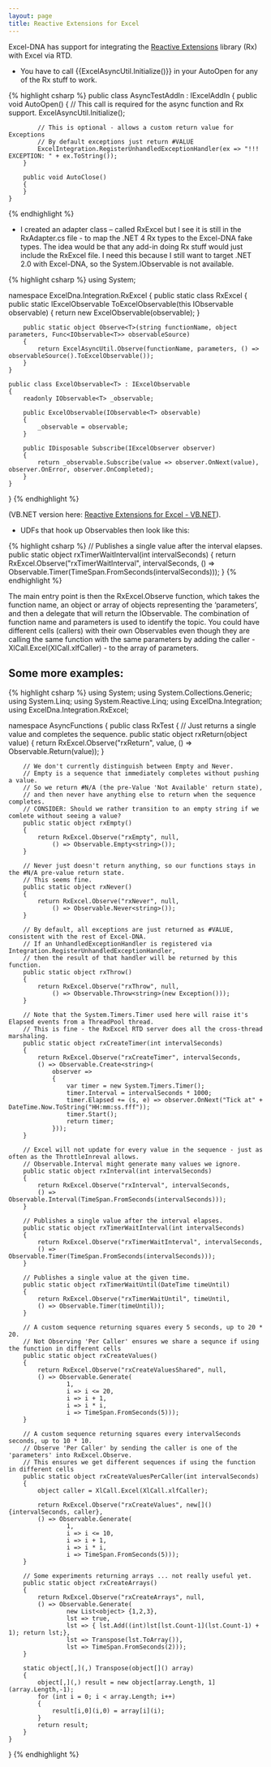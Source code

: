 ```yaml
---
layout: page
title: Reactive Extensions for Excel
---
```


Excel-DNA has support for integrating the [Reactive Extensions](http://msdn.microsoft.com/en-us/data/gg577609.aspx) library (Rx) with Excel via RTD.

* You have to call {{ExcelAsyncUtil.Initialize()}} in your AutoOpen for any of the Rx stuff to work.

{% highlight csharp %}
    public class AsyncTestAddIn : IExcelAddIn
    {
        public void AutoOpen()
        {
            // This call is required for the async function and Rx support.
            ExcelAsyncUtil.Initialize();

            // This is optional - allows a custom return value for Exceptions
            // By default exceptions just return #VALUE
            ExcelIntegration.RegisterUnhandledExceptionHandler(ex => "!!! EXCEPTION: " + ex.ToString());
        }

        public void AutoClose()
        {
        }
    }
{% endhighlight %}


* I created an adapter class – called RxExcel but I see it is still in the RxAdapter.cs file - to map the .NET 4 Rx types to the Excel-DNA fake types. The idea would be that any add-in doing Rx stuff would just include the RxExcel file.
I need this because I still want to target .NET 2.0 with Excel-DNA, so the System.IObservable is not available.

{% highlight csharp %}
using System;

namespace ExcelDna.Integration.RxExcel
{
    public static class RxExcel
    {
        public static IExcelObservable ToExcelObservable<T>(this IObservable<T> observable)
        {
            return new ExcelObservable<T>(observable);
        }

        public static object Observe<T>(string functionName, object parameters, Func<IObservable<T>> observableSource)
        {
            return ExcelAsyncUtil.Observe(functionName, parameters, () => observableSource().ToExcelObservable());
        }
    }

    public class ExcelObservable<T> : IExcelObservable
    {
        readonly IObservable<T> _observable;

        public ExcelObservable(IObservable<T> observable)
        {
            _observable = observable;
        }

        public IDisposable Subscribe(IExcelObserver observer)
        {
            return _observable.Subscribe(value => observer.OnNext(value), observer.OnError, observer.OnCompleted);
        }
    }
}
{% endhighlight %}


(VB.NET version here:  [Reactive Extensions for Excel - VB.NET](Reactive-Extensions-for-Excel---VB.NET)).

* UDFs that hook up Observables then look like this:

{% highlight csharp %}
        // Publishes a single value after the interval elapses.
        public static object rxTimerWaitInterval(int intervalSeconds)
        {
            return RxExcel.Observe("rxTimerWaitInterval", intervalSeconds,
            () => Observable.Timer(TimeSpan.FromSeconds(intervalSeconds)));
        }
{% endhighlight %}

The main entry point is then the RxExcel.Observe function, which takes the function name, an object or array of objects representing the ‘parameters’, and then a delegate that will return the IObservable.
The combination of function name and parameters is used to identify the topic. You could have different cells (callers) with their own Observables even though they are calling the same function with the same parameters by adding the caller - XlCall.Excel(XlCall.xlfCaller) - to the array of parameters.

## Some more examples:

{% highlight csharp %}
using System;
using System.Collections.Generic;
using System.Linq;
using System.Reactive.Linq;
using ExcelDna.Integration;
using ExcelDna.Integration.RxExcel;

namespace AsyncFunctions
{
    public class RxTest
    {
        // Just returns a single value and completes the sequence.
        public static object rxReturn(object value)
        {
            return RxExcel.Observe("rxReturn", value, 
                () => Observable.Return(value));
        }

        // We don't currently distinguish between Empty and Never.
        // Empty is a sequence that immediately completes without pushing a value.
        // So we return #N/A (the pre-Value 'Not Available' return state), 
        // and then never have anything else to return when the sequence completes.
        // CONSIDER: Should we rather transition to an empty string if we comlete without seeing a value?
        public static object rxEmpty()
        {
            return RxExcel.Observe("rxEmpty", null,
                () => Observable.Empty<string>());
        }

        // Never just doesn't return anything, so our functions stays in the #N/A pre-value return state.
        // This seems fine.
        public static object rxNever()
        {
            return RxExcel.Observe("rxNever", null,
                () => Observable.Never<string>());
        }

        // By default, all exceptions are just returned as #VALUE, consistent with the rest of Excel-DNA.
        // If an UnhandledExceptionHandler is registered via Integration.RegisterUnhandledExceptionHandler, 
        // then the result of that handler will be returned by this function.
        public static object rxThrow()
        {
            return RxExcel.Observe("rxThrow", null,
                () => Observable.Throw<string>(new Exception()));
        }

        // Note that the System.Timers.Timer used here will raise it's Elapsed events from a ThreadPool thread.
        // This is fine - the RxExcel RTD server does all the cross-thread marshaling.
        public static object rxCreateTimer(int intervalSeconds)
        {
            return RxExcel.Observe("rxCreateTimer", intervalSeconds,
            () => Observable.Create<string>(
                observer =>
                {
                    var timer = new System.Timers.Timer();
                    timer.Interval = intervalSeconds * 1000;
                    timer.Elapsed += (s, e) => observer.OnNext("Tick at" + DateTime.Now.ToString("HH:mm:ss.fff"));
                    timer.Start();
                    return timer;
                }));
        }

        // Excel will not update for every value in the sequence - just as often as the ThrottleInreval allows.
        // Observable.Interval might generate many values we ignore.
        public static object rxInterval(int intervalSeconds)
        {
            return RxExcel.Observe("rxInterval", intervalSeconds,
            () => Observable.Interval(TimeSpan.FromSeconds(intervalSeconds)));
        }

        // Publishes a single value after the interval elapses.
        public static object rxTimerWaitInterval(int intervalSeconds)
        {
            return RxExcel.Observe("rxTimerWaitInterval", intervalSeconds,
            () => Observable.Timer(TimeSpan.FromSeconds(intervalSeconds)));
        }

        // Publishes a single value at the given time.
        public static object rxTimerWaitUntil(DateTime timeUntil)
        {
            return RxExcel.Observe("rxTimerWaitUntil", timeUntil,
            () => Observable.Timer(timeUntil));
        }

        // A custom sequence returning squares every 5 seconds, up to 20 * 20.
        // Not Observing 'Per Caller' ensures we share a sequnce if using the function in different cells
        public static object rxCreateValues()
        {
            return RxExcel.Observe("rxCreateValuesShared", null,
            () => Observable.Generate(
                    1,
                    i => i <= 20,
                    i => i + 1,
                    i => i * i,
                    i => TimeSpan.FromSeconds(5)));
        }

        // A custom sequence returning squares every intervalSeconds seconds, up to 10 * 10.
        // Observe 'Per Caller' by sending the caller is one of the 'parameters' into RxExcel.Observe. 
        // This ensures we get different sequences if using the function in different cells
        public static object rxCreateValuesPerCaller(int intervalSeconds)
        {
            object caller = XlCall.Excel(XlCall.xlfCaller);

            return RxExcel.Observe("rxCreateValues", new[]() {intervalSeconds, caller},
            () => Observable.Generate(
                    1,
                    i => i <= 10,
                    i => i + 1,
                    i => i * i,
                    i => TimeSpan.FromSeconds(5)));
        }

        // Some experiments returning arrays ... not really useful yet.
        public static object rxCreateArrays()
        {
            return RxExcel.Observe("rxCreateArrays", null,
            () => Observable.Generate(
                    new List<object> {1,2,3},
                    lst => true,
                    lst => { lst.Add((int)lst[lst.Count-1](lst.Count-1) + 1); return lst;},
                    lst => Transpose(lst.ToArray()),
                    lst => TimeSpan.FromSeconds(2)));
        }

        static object[,](,) Transpose(object[]() array)
        {
            object[,](,) result = new object[array.Length, 1](array.Length,-1);
            for (int i = 0; i < array.Length; i++)
            {
                result[i,0](i,0) = array[i](i);
            }
            return result;
        }
    }
}
{% endhighlight %}
